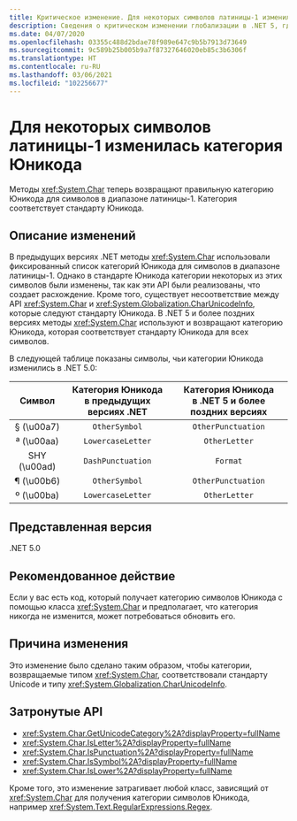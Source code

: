 ```yaml
---
title: Критическое изменение. Для некоторых символов латиницы-1 изменилась категория Юникода
description: Сведения о критическом изменении глобализации в .NET 5, где методы char теперь возвращают правильную категорию Юникода для символов в диапазоне латиницы-1.
ms.date: 04/07/2020
ms.openlocfilehash: 03355c488d2bdae78f989e647c9b5b7913d73649
ms.sourcegitcommit: 9c589b25b005b9a7f87327646020eb85c3b6306f
ms.translationtype: HT
ms.contentlocale: ru-RU
ms.lasthandoff: 03/06/2021
ms.locfileid: "102256677"
---
```

# <a name="unicode-category-changed-for-some-latin-1-characters"></a>Для некоторых символов латиницы-1 изменилась категория Юникода

Методы <xref:System.Char> теперь возвращают правильную категорию Юникода для символов в диапазоне латиницы-1. Категория соответствует стандарту Юникода.

## <a name="change-description"></a>Описание изменений

В предыдущих версиях .NET методы <xref:System.Char> использовали фиксированный список категорий Юникода для символов в диапазоне латиницы-1. Однако в стандарте Юникода категории некоторых из этих символов были изменены, так как эти API были реализованы, что создает расхождение. Кроме того, существует несоответствие между API <xref:System.Char> и <xref:System.Globalization.CharUnicodeInfo>, которые следуют стандарту Юникода. В .NET 5 и более поздних версиях методы <xref:System.Char> используют и возвращают категорию Юникода, которая соответствует стандарту Юникода для всех символов.

В следующей таблице показаны символы, чьи категории Юникода изменились в .NET 5.0:

| Символ    | Категория Юникода<br>в предыдущих версиях .NET | Категория Юникода<br>в .NET 5 и более поздних версиях |
|:------------:|:---------------------------------------------:|:--------------------------------------------------:|
| § (\u00a7)   | `OtherSymbol`                                 | `OtherPunctuation`                                 |
| ª (\u00aa)   | `LowercaseLetter`                             | `OtherLetter`                                      |
| SHY (\u00ad) | `DashPunctuation`                             | `Format`                                           |
| ¶ (\u00b6)   | `OtherSymbol`                                 | `OtherPunctuation`                                 |
| º (\u00ba)   | `LowercaseLetter`                             | `OtherLetter`                                      |

## <a name="version-introduced"></a>Представленная версия

.NET 5.0

## <a name="recommended-action"></a>Рекомендованное действие

Если у вас есть код, который получает категорию символов Юникода с помощью класса <xref:System.Char> и предполагает, что категория никогда не изменится, может потребоваться обновить его.

## <a name="reason-for-change"></a>Причина изменения

Это изменение было сделано таким образом, чтобы категории, возвращаемые типом <xref:System.Char>, соответствовали стандарту Unicode и типу <xref:System.Globalization.CharUnicodeInfo>.

## <a name="affected-apis"></a>Затронутые API

- <xref:System.Char.GetUnicodeCategory%2A?displayProperty=fullName>
- <xref:System.Char.IsLetter%2A?displayProperty=fullName>
- <xref:System.Char.IsPunctuation%2A?displayProperty=fullName>
- <xref:System.Char.IsSymbol%2A?displayProperty=fullName>
- <xref:System.Char.IsLower%2A?displayProperty=fullName>

Кроме того, это изменение затрагивает любой класс, зависящий от <xref:System.Char> для получения категории символов Юникода, например <xref:System.Text.RegularExpressions.Regex>.

<!--

### Affected APIs

- `Overload:System.Char.GetUnicodeCategory`
- `Overload:System.Char.IsLetter`
- `Overload:System.Char.IsPunctuation`
- `Overload:System.Char.IsSymbol`
- `Overload:System.Char.IsLower`

### Category

- Core .NET libraries
- Globalization
-
-->
